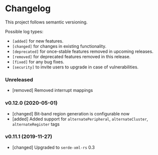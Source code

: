 # Changelog

This project follows semantic versioning.

Possible log types:

- `[added]` for new features.
- `[changed]` for changes in existing functionality.
- `[deprecated]` for once-stable features removed in upcoming releases.
- `[removed]` for deprecated features removed in this release.
- `[fixed]` for any bug fixes.
- `[security]` to invite users to upgrade in case of vulnerabilities.

### Unreleased

- [removed] Removed interrupt mappings

### v0.12.0 (2020-05-01)

- [changed] Bit-band region generation is configurable now
- [added] Added support for `alternatePeripheral`, `alternateCluster`,
  `alternateRegister` tags

### v0.11.1 (2019-11-27)

- [changed] Upgraded to `serde-xml-rs` 0.3

